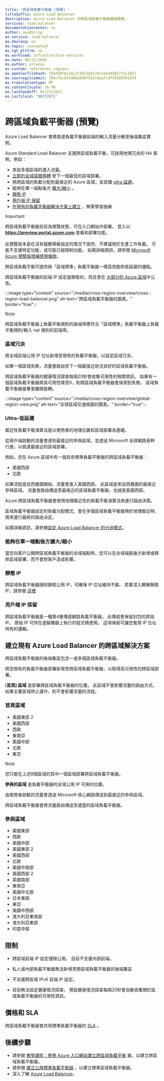 ```yaml
---
title: '跨區域負載平衡器 (預覽) '
titleSuffix: Azure Load Balancer
description: Azure Load Balancer 的跨區域負載平衡器層級總覽。
services: load-balancer
documentationcenter: na
author: asudbring
ms.service: load-balancer
ms.devlang: na
ms.topic: conceptual
ms.tgt_pltfrm: na
ms.workload: infrastructure-services
ms.date: 09/22/2020
ms.author: allensu
ms.custom: references_regions
ms.openlocfilehash: fb03d0f8c2dc1f3812d417bc5a5d49857f3c1051
ms.sourcegitcommit: 78ecfbc831405e8d0f932c9aafcdf59589f81978
ms.translationtype: MT
ms.contentlocale: zh-TW
ms.lasthandoff: 01/23/2021
ms.locfileid: "98737671"
---
```

# <a name="cross-region-load-balancer-preview"></a>跨區域負載平衡器 (預覽) 

Azure Load Balancer 會將抵達負載平衡器前端的輸入流量分散至後端集區實例。

Azure Standard Load Balancer 支援跨區域負載平衡，可啟用地理冗余的 HA 案例，例如：

* 來自多個區域的連入流量。
* [立即的全域容錯移轉](#regional-redundancy) 至下一個最佳的區域部署。
* 將跨區域的負載分配到最接近的 Azure 區域，並具備 [ultra 延遲](#ultra-low-latency)。
* 能夠在單一端點後方 [擴大/縮小](#ability-to-scale-updown-behind-a-single-endpoint) 。
* [靜態 IP](#static-ip)
* [用戶端 IP 保留](#client-ip-preservation)
* [在現有的負載平衡器解決方案上建立](#build-cross-region-solution-on-existing-azure-load-balancer) ，無需學習曲線

> [!IMPORTANT]
> 跨區域負載平衡器目前為預覽狀態，可在入口網站中部署。 登入以 **https://preview.portal.azure.com** 查看和部署功能。 </br> </br>
> 此預覽版本是在沒有服務等級協定的情況下提供，不建議用於生產工作負載。 可能不支援特定功能，或可能已經限制功能。 如需詳細資訊，請參閱 [Microsoft Azure 預覽版增補使用條款](https://azure.microsoft.com/support/legal/preview-supplemental-terms/)。

跨區域負載平衡可提供與「區域標準」負載平衡器一樣高效能和低延遲的優點。 

跨區域負載平衡器的前端 IP 設定是靜態的，而且會在 [大部分的 Azure 區域](#participating-regions)中公告。

:::image type="content" source="./media/cross-region-overview/cross-region-load-balancer.png" alt-text="跨區域負載平衡器的圖表。" border="true":::

> [!NOTE]
> 跨區域負載平衡器上負載平衡規則的後端埠應符合「區域標準」負載平衡器上負載平衡規則/輸入 nat 規則的前端埠。 

### <a name="regional-redundancy"></a>區域冗余

將全域前端公用 IP 位址新增至現有的負載平衡器，以設定區域冗余。 

如果一個區域失敗，流量會路由至下一個最接近狀況良好的區域負載平衡器。  

跨區域負載平衡器的健康情況探查每隔20秒會收集可用性的相關資訊。 如果有一個區域負載平衡器將其可用性降至0，則跨區域負載平衡器會偵測到失敗。 區域負載平衡器接著會離開旋轉。 

:::image type="content" source="./media/cross-region-overview/global-region-view.png" alt-text="全球區域交通視圖的圖表。" border="true":::

### <a name="ultra-low-latency"></a>Ultra-低延遲

鄰近性負載平衡演算法是以使用者的地理位置和區域部署為基礎。 

從用戶端啟動的流量會達到最接近的參與區域，並透過 Microsoft 全球網路骨幹行進，以抵達最接近的區域部署。 

例如，您在 Azure 區域中有一個具有標準負載平衡器的跨區域負載平衡器：

* 美國西部
* 北歐

如果流程是從西雅圖開始，流量會進入美國西部。 此區域是來自西雅圖的最接近參與區域。 流量會路由傳送至最接近的區域負載平衡器，也就是美國西部。

Azure 跨區域負載平衡器會使用地理鄰近性的負載平衡演算法來進行路由決策。 

區域負載平衡器設定的負載分配模式，會在多個區域負載平衡器用於地理鄰近時，用來進行最終的路由決定。

如需詳細資訊，請參閱[設定 Azure Load Balancer 的分送模式](./load-balancer-distribution-mode.md)。


### <a name="ability-to-scale-updown-behind-a-single-endpoint"></a>能夠在單一端點後方擴大/縮小

當您向客戶公開跨區域負載平衡器的全域端點時，您可以在全域端點後方新增或移除區域部署，而不會對客戶造成影響。 

<!---To learn about how to add or remove a regional deployment from the backend, read more [here](TODO: Insert CLI doc here).--->

### <a name="static-ip"></a>靜態 IP
跨區域負載平衡器隨附靜態公用 IP，可確保 IP 位址維持不變。 若要深入瞭解靜態 IP，請參閱 [這裡](../virtual-network/public-ip-addresses.md#allocation-method)

### <a name="client-ip-preservation"></a>用戶端 IP 保留
跨區域負載平衡器是一種第4層傳遞網路負載平衡器。 此傳遞會保留封包的原始 IP。  原始 IP 可供在虛擬機器上執行的程式碼使用。 這項保留可讓您套用 IP 位址特有的邏輯。

## <a name="build-cross-region-solution-on-existing-azure-load-balancer"></a>建立現有 Azure Load Balancer 的跨區域解決方案
跨區域負載平衡器的後端集區包含一或多個區域負載平衡器。 

將您現有的負載平衡器部署新增至跨區域負載平衡器，以取得高可用性的跨區域部署。

[**首頁] 區域** 是部署跨區域負載平衡器的位置。 此區域不會影響流量的路由方式。 如果主要區域停止運作，則不會影響流量的流程。

### <a name="home-regions"></a>首頁區域
* 美國東部 2
* 美國西部
* 西歐
* 東南亞
* 美國中部
* 北歐
* 東亞

> [!NOTE]
> 您只能在上述8個區域的其中一個區域部署跨區域負載平衡器。

**參與的區域** 是負載平衡器的全域公用 IP 可用的位置。 

由使用者啟動的流量會透過 Microsoft 核心網路傳送到最接近的參與區域。 

跨區域負載平衡器會將流量路由傳送至適當的區域負載平衡器。

### <a name="participating-regions"></a>參與區域
* 美國東部 
* 西歐 
* 美國中部 
* 美國東部 2 
* 美國西部 
* 北歐 
* 美國中南部 
* 美國西部 2 
* 英國南部 
* 東南亞 
* 美國中北部 
* 日本東部 
* 東亞 
* 美國中西部 
* 澳大利亞東南部 
* 澳大利亞東部 
* 印度中部 

## <a name="limitations"></a>限制

* 跨區域前端 IP 設定僅限公用。 目前不支援內部前端。

* 私人或內部負載平衡器無法新增至跨區域負載平衡器的後端集區 

* 不支援跨區域 IPv6 前端 IP 設定。 

* 目前無法設定健康情況探查。 預設健康情況探查每隔20秒會自動收集關於區域負載平衡器的可用性資訊。 

## <a name="pricing-and-sla"></a>價格和 SLA
跨區域負載平衡器會共用標準負載平衡器的 [SLA](https://azure.microsoft.com/support/legal/sla/load-balancer/v1_0/ ) 。

 
## <a name="next-steps"></a>後續步驟

- 請參閱 [教學課程：使用 Azure 入口網站建立跨區域負載平衡](tutorial-cross-region-portal.md) 器，以建立跨區域負載平衡器。
- 請參閱 [建立公用標準負載平衡器](quickstart-load-balancer-standard-public-portal.md) ，以建立標準區域負載平衡器。
- 深入了解 [Azure Load Balancer](load-balancer-overview.md)。
